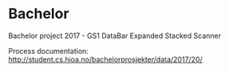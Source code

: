 # Bachelor
Bachelor project 2017 - GS1 DataBar Expanded Stacked Scanner

Process documentation:
http://student.cs.hioa.no/bachelorprosjekter/data/2017/20/

